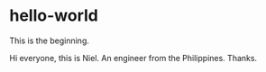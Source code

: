 # hello-world
This is the beginning.

Hi everyone, this is Niel. An engineer from the Philippines. Thanks. 

